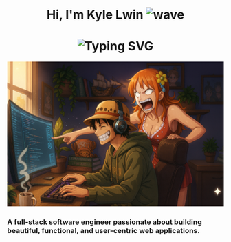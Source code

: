 
<h1 align="center">
  Hi, I'm Kyle Lwin
  <img src="https://raw.githubusercontent.com/MartinHeinz/MartinHeinz/master/wave.gif"
       alt="wave" width="40" height="40" />
</h1>

<h1 align="center">
    <img src="https://readme-typing-svg.herokuapp.com?font=Fira+Code&size=21&duration=2000&pause=700&center=true&width=435&lines=Let's+Solve+Problems+Together!;Data+Enthusiast;Analyst;Developer;Active+Learner" alt="Typing SVG" />
</h1>

<img src="https://github.com/kyawkhaungml/kyawkhaungml/blob/main/luffycoding.png" alt="Banner of Luffy coding with Nami">


### A full-stack software engineer passionate about building beautiful, functional, and user-centric web applications.
